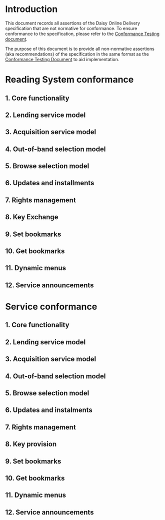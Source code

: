 # Introduction #

This document records all assertions of the Daisy Online Delivery specification that are not normative for conformance. To ensure conformance to the specification, please refer to the [Conformance Testing document](http://code.google.com/p/daisy-online-delivery/wiki/tsg_test_suite).

The purpose of this document is to provide all non-normative assertions (aka recommendations) of the specification in the same format as the [Conformance Testing Document](http://code.google.com/p/daisy-online-delivery/wiki/tsg_test_suite) to aid implementation.

# Reading System conformance #

## 1. Core functionality ##

## 2. Lending service model ##

## 3. Acquisition service model ##

## 4. Out-of-band selection model ##

## 5. Browse selection model ##

## 6. Updates and installments ##

## 7. Rights management ##

## 8. Key Exchange ##

## 9. Set bookmarks ##

## 10. Get bookmarks ##

## 11. Dynamic menus ##

## 12. Service announcements ##

# Service conformance #

## 1. Core functionality ##

## 2. Lending service model ##

## 3. Acquisition service model ##

## 4. Out-of-band selection model ##

## 5. Browse selection model ##

## 6. Updates and instalments ##

## 7. Rights management ##

## 8. Key provision ##

## 9. Set bookmarks ##

## 10. Get bookmarks ##

## 11. Dynamic menus ##

## 12. Service announcements ##